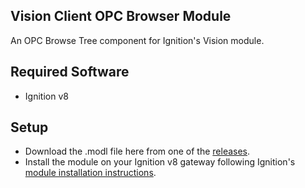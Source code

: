 ## Vision Client OPC Browser Module
An OPC Browse Tree component for Ignition's Vision module.

## Required Software  
* Ignition v8

## Setup  
* Download the .modl file here from one of the [releases](https://github.com/jlbcontrols/vision-client-opc-browser/releases).
* Install the module on your Ignition v8 gateway following Ignition's [module installation instructions](https://docs.inductiveautomation.com/display/DOC80/Installing+or+Upgrading+a+Module).
